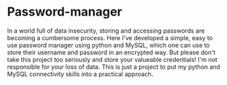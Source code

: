 # Password-manager
In a world full of data insecurity, storing and accessing passwords are becoming a cumbersome process. Here I've developed a simple, easy to use password manager using python and MySQL, which one can use to store their username and password in an encrypted way. But please don't take this project too seriously and store your valueable credentials! I'm not responsible for your loss of data. This is just a project to put my python and MySQL connectivity skills into a practical approach.
